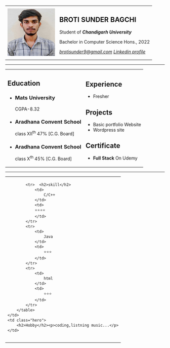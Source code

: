 <!DOCTYPE html>
<html lang="en">
<head>
    <meta charset="UTF-8">
    <meta http-equiv="X-UA-Compatible" content="IE=edge">
    <meta name="viewport" content="width=device-width, initial-scale=1.0">
    <title>Broti Sunder Bagchi CV📑</title>
    <link rel="stylesheet" href="style.css">
</head>
<body>
<table cellspacing="10">
    <tr>
        <td>
            <img src="me.jpg" alt="Broti Sunder Bagchi" width="150px" height="150px">
        </td>
        <td>
            <h2>BROTI SUNDER BAGCHI</h2>
            <p>Student of <em><strong>Chandigarh University</strong></em></p>
            <p>Bachelor in Computer Science Hons.,  2022</p>
            <p><a href="mailto:brotisunder9@gmail.com"><em>brotisunder9@gmail.com</em></a> <a href="https://www.linkedin.com/in/broti-sunder-bagchi-aa46b623a/" target="_blank"><em>Linkedin profile</em></a></Link:atom></a></p>
        </td>
    </tr>
</table><hr size="3" noshade>

<table width="100%" cellspacing="0">
    <tr>
        <td><h2>Education</h2>
            <ul>
                <li><h3>Mats University</h3><span>CGPA-8.32</span></li>
                <li><h3>Aradhana Convent School</h3><span>class XII<sup>th</sup>&nbsp47% [C.G. Board]</span></li>
                <li><h3>Aradhana Convent School</h3><span>class X<sup>th</sup>&nbsp45% [C.G. Board]</span></li>
            </ul>
        </td>
        <td>
            <h2>Experience</h2>
            <ul>
                <li>
                    <p>Fresher</p>
                </li>
            </ul>
            <h2>Projects</h2>
            <ul>
                <li>Basic portfolio Website</li>
                <li>Wordpress site</li>
            </ul>
            <h2>Certificate</h2>
            <ul>
                <li><Strong>Full Stack</Strong> On Udemy</li>
            </ul>
        </td>
    </tr>

</table><hr size="3" noshade>
<table width="100%" cellspacing="0">
    <td>
        <table>
            
            <tr>  <h2>skill</h2>
                <td>
                    C/C++
                </td>
                <td>
                ⭐⭐⭐⭐
                </td>
            </tr>
            <tr>
                <td>
                    Java
                </td>
                <td>
                    ⭐⭐⭐
                </td>
            </tr>
            <tr>
                <td>
                    html
                </td>
                <td>
                    ⭐⭐⭐
                </td>
            </tr>
        </table>
    </td>
    <td class="hero">
        <h2>Hobby</h2><p>coding,listning music...</p>
    </td>
</table>
</body>
</html>
